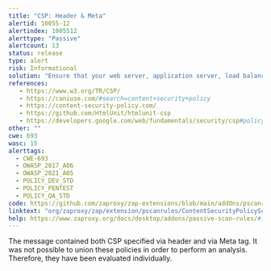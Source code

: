 ```yaml
---
title: "CSP: Header & Meta"
alertid: 10055-12
alertindex: 1005512
alerttype: "Passive"
alertcount: 13
status: release
type: alert
risk: Informational
solution: "Ensure that your web server, application server, load balancer, etc. is properly configured to set the Content-Security-Policy header."
references:
   - https://www.w3.org/TR/CSP/
   - https://caniuse.com/#search=content+security+policy
   - https://content-security-policy.com/
   - https://github.com/HtmlUnit/htmlunit-csp
   - https://developers.google.com/web/fundamentals/security/csp#policy_applies_to_a_wide_variety_of_resources
other: ""
cwe: 693
wasc: 15
alerttags: 
  - CWE-693
  - OWASP_2017_A06
  - OWASP_2021_A05
  - POLICY_DEV_STD
  - POLICY_PENTEST
  - POLICY_QA_STD
code: https://github.com/zaproxy/zap-extensions/blob/main/addOns/pscanrules/src/main/java/org/zaproxy/zap/extension/pscanrules/ContentSecurityPolicyScanRule.java
linktext: "org/zaproxy/zap/extension/pscanrules/ContentSecurityPolicyScanRule.java"
help: https://www.zaproxy.org/docs/desktop/addons/passive-scan-rules/#id-10055
---
```

The message contained both CSP specified via header and via Meta tag. It was not possible to union these policies in order to perform an analysis. Therefore, they have been evaluated individually.
